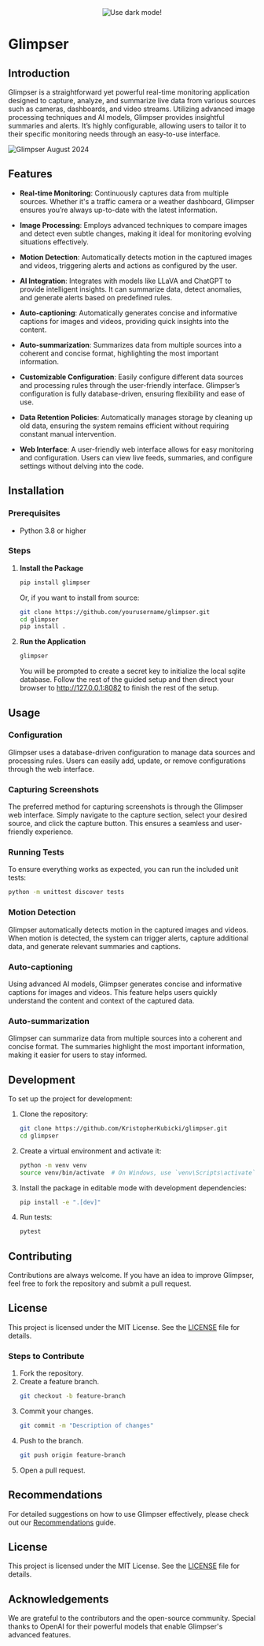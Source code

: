 <center>

  
  <source srcset="app/static/img/glimpser.png" media="(prefers-color-scheme: dark)">
  <img src="https://github.com/user-attachments/assets/6113370d-f15d-4195-8ae5-2cb748afbf46" alt="Use dark mode!">


</center>

# Glimpser

## Introduction
Glimpser is a straightforward yet powerful real-time monitoring application designed to capture, analyze, and summarize live data from various sources such as cameras, dashboards, and video streams. Utilizing advanced image processing techniques and AI models, Glimpser provides insightful summaries and alerts. It’s highly configurable, allowing users to tailor it to their specific monitoring needs through an easy-to-use interface.

![Glimpser August 2024](https://github.com/user-attachments/assets/44ddcbd5-31f1-4ff9-954a-954a85479dc0)

## Features
- **Real-time Monitoring**: Continuously captures data from multiple sources. Whether it's a traffic camera or a weather dashboard, Glimpser ensures you’re always up-to-date with the latest information.

- **Image Processing**: Employs advanced techniques to compare images and detect even subtle changes, making it ideal for monitoring evolving situations effectively.

- **Motion Detection**: Automatically detects motion in the captured images and videos, triggering alerts and actions as configured by the user.

- **AI Integration**: Integrates with models like LLaVA and ChatGPT to provide intelligent insights. It can summarize data, detect anomalies, and generate alerts based on predefined rules.

- **Auto-captioning**: Automatically generates concise and informative captions for images and videos, providing quick insights into the content.

- **Auto-summarization**: Summarizes data from multiple sources into a coherent and concise format, highlighting the most important information.

- **Customizable Configuration**: Easily configure different data sources and processing rules through the user-friendly interface. Glimpser’s configuration is fully database-driven, ensuring flexibility and ease of use.

- **Data Retention Policies**: Automatically manages storage by cleaning up old data, ensuring the system remains efficient without requiring constant manual intervention.

- **Web Interface**: A user-friendly web interface allows for easy monitoring and configuration. Users can view live feeds, summaries, and configure settings without delving into the code.

## Installation

### Prerequisites
- Python 3.8 or higher

### Steps
1. **Install the Package**
   ```sh
   pip install glimpser
   ```

   Or, if you want to install from source:
   ```sh
   git clone https://github.com/yourusername/glimpser.git
   cd glimpser
   pip install .
   ```

2. **Run the Application**
   ```sh
   glimpser
   ```

   You will be prompted to create a secret key to initialize the local sqlite database. Follow the rest of the guided setup and then direct your browser to http://127.0.0.1:8082 to finish the rest of the setup.

## Usage

### Configuration
Glimpser uses a database-driven configuration to manage data sources and processing rules. Users can easily add, update, or remove configurations through the web interface.

### Capturing Screenshots
The preferred method for capturing screenshots is through the Glimpser web interface. Simply navigate to the capture section, select your desired source, and click the capture button. This ensures a seamless and user-friendly experience.

### Running Tests
To ensure everything works as expected, you can run the included unit tests:
```sh
python -m unittest discover tests
```

### Motion Detection
Glimpser automatically detects motion in the captured images and videos. When motion is detected, the system can trigger alerts, capture additional data, and generate relevant summaries and captions.

### Auto-captioning
Using advanced AI models, Glimpser generates concise and informative captions for images and videos. This feature helps users quickly understand the content and context of the captured data.

### Auto-summarization
Glimpser can summarize data from multiple sources into a coherent and concise format. The summaries highlight the most important information, making it easier for users to stay informed.

## Development

To set up the project for development:

1. Clone the repository:
   ```sh
   git clone https://github.com/KristopherKubicki/glimpser.git
   cd glimpser
   ```

2. Create a virtual environment and activate it:
   ```sh
   python -m venv venv
   source venv/bin/activate  # On Windows, use `venv\Scripts\activate`
   ```

3. Install the package in editable mode with development dependencies:
   ```sh
   pip install -e ".[dev]"
   ```

4. Run tests:
   ```sh
   pytest
   ```

## Contributing
Contributions are always welcome. If you have an idea to improve Glimpser, feel free to fork the repository and submit a pull request.

## License
This project is licensed under the MIT License. See the [LICENSE](LICENSE) file for details.

### Steps to Contribute
1. Fork the repository.
2. Create a feature branch.
    ```sh
    git checkout -b feature-branch
    ```
3. Commit your changes.
    ```sh
    git commit -m "Description of changes"
    ```
4. Push to the branch.
    ```sh
    git push origin feature-branch
    ```
5. Open a pull request.

## Recommendations
For detailed suggestions on how to use Glimpser effectively, please check out our [Recommendations](docs/recommendations.md) guide.

## License
This project is licensed under the MIT License. See the [LICENSE](LICENSE) file for details.

## Acknowledgements
We are grateful to the contributors and the open-source community. Special thanks to OpenAI for their powerful models that enable Glimpser's advanced features.
